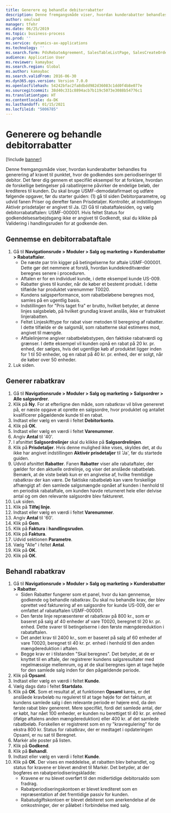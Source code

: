 ```yaml
---
title: Generere og behandle debitorrabatter
description: Denne fremgangsmåde viser, hvordan kunderabatter behandles fra generering af kravet til punktet, hvor de godkendes som periodiseringer til debitor.
author: omulvad
manager: tfehr
ms.date: 06/25/2019
ms.topic: business-process
ms.prod: ''
ms.service: dynamics-ax-applications
ms.technology: ''
ms.search.form: PdsRebateAgreement, SalesTableListPage, SalesCreateOrder, SalesTable, MCRPriceHistory, SalesEditLines,  PdsRebateTableListPage, MCRBrokerWriteOffReason, MRCHierarchyAddCust, PdsItemRebateGroup, PdsRebate, PdsRebateProgramTMATable, PdsRebateTable, PdsRebateTableListPagePreviewPane, PdsRebateTrans, PdsRebateType_CustLookup
audience: Application User
ms.reviewer: kamaybac
ms.search.region: Global
ms.author: kamaybac
ms.search.validFrom: 2016-06-30
ms.dyn365.ops.version: Version 7.0.0
ms.openlocfilehash: 54242bfac2fa8dbdd982d36083c1dd0f4b8e077e
ms.sourcegitcommit: 38d40c331c8894acb7b119c5073e3088b54776c1
ms.translationtype: HT
ms.contentlocale: da-DK
ms.lasthandoff: 01/15/2021
ms.locfileid: "5006785"
---
```

# <a name="generate-and-process-customer-rebates"></a>Generere og behandle debitorrabatter

[!include [banner](../../includes/banner.md)]

Denne fremgangsmåde viser, hvordan kunderabatter behandles fra generering af kravet til punktet, hvor de godkendes som periodiseringer til debitor. Det fører dig gennem et specifikt eksempel for at forklare, hvordan de forskellige betingelser på rabatlinjerne påvirker de endelige beløb, der krediteres til kunden. Du skal bruge USMF-demodatafirmaet og udføre følgende opgaver, før du starter guiden: (1) gå til siden Debitorparametre, og udvid fanen Priser og derefter fanen Prisdetaljer. Kontrollér, at indstillingen Aktivér prisdetaljer er angivet til Ja. (2) Gå til rabataftalesiden, og vælg debitorrabataftalen: USMF-000001. Hvis feltet Status for godkendelsesarbejdsgang ikke er angivet til Godkendt, skal du klikke på Validering i handlingsruden for at godkende den.


## <a name="review-a-customer-rebate-agreement"></a>Gennemse en debitorrabataftale
1. Gå til **Navigationsrude > Moduler > Salg og marketing > Kunderabatter > Rabataftaler**.
    - De næste par trin kigger på betingelserne for aftale USMF-000001. Dette gør det nemmere at forstå, hvordan kundekreditværdier beregnes senere i proceduren.  
    - Aftalen er for en individuel kunde, i dette eksempel kunde US-009.  
    - Rabatter gives til kunder, når de køber et bestemt produkt. I dette tilfælde har produktet varenummer T0020.   
    - Kundens salgsperformance, som rabatbeløbene beregnes mod, samles på en ugentlig basis.  
    - Indstillingen for "Pris taget fra" er brutto, hvilket betyder, at denne linjes salgsbeløb, på hvilket grundlag kravet anslås, ikke er fratrukket linjerabatten.  
    - Feltet Linjeskifttype for rabat viser metoden til beregning af rabatter. I dette tilfælde er de salgsmål, som rabatterne skal estimeres mod, angivet til mængde.   
    - Aftalelinjerne angiver rabatbeløbstypen, den faktiske rabatværdi og grænser. I dette eksempel vil kunden opnå en rabat på 20 kr. pr. enhed, der sælges, hvis det ugentlige køb af produktet ligger inden for 1 til 50 enheder, og en rabat på 40 kr. pr. enhed, der er solgt, når de køber over 50 enheder.  
2. Luk siden.

## <a name="generate-rebate-claims"></a>Generer rabatkrav
1. Gå til **Navigationsrude > Moduler > Salg og marketing > Salgsordrer > Alle salgsordrer**.
2. Klik på **Ny**. For at efterligne den måde, som rabatkrav vil blive genereret på, er næste opgave at oprette en salgsordre, hvor produktet og antallet kvalificerer pågældende kunde til en rabat.    
3. Indtast eller vælg en værdi i feltet **Debitorkonto**.
4. Klik på **OK**.
5. Indtast eller vælg en værdi i feltet **Varenummer**.
6. Angiv **Antal** til '40'.
7. I afsnittet **Salgsordrelinjer** skal du klikke på **Salgsordrelinjen**.
8. Klik på **Prisdetaljer**. Hvis denne mulighed ikke vises, skyldes det, at du ikke har angivet indstillingen **Aktivér prisdetaljer** til 'Ja', før du startede guiden.     
9. Udvid afsnittet **Rabatter**. Fanen **Rabatter** viser alle rabataftaler, der gælder for den aktuelle ordrelinje, og viser det anslåede rabatbeløb. Bemærk, at de viste beløb kun er en angivelse af, hvilke fremtidige rabatkrav der kan være. De faktiske rabatbeløb kan være forskellige afhængigt af: den samlede salgsmængde opnået af kunden i henhold til en periodisk rabataftale, om kunden havde returneret hele eller delvise antal og om den relevante salgsordre blev faktureret.
10. Luk siden.
11. Klik på **Tilføj linje**.
12. Indtast eller vælg en værdi i feltet **Varenummer**.
13. Angiv **Antal** til '60'.
14. Klik på **Gem**.
15. Klik på **Faktura** i **handlingsruden**.
16. Klik på **Faktura**.
17. Udvid sektionen **Parametre**.
18. Vælg "Alle" i feltet **Antal**.
19. Klik på **OK**.
20. Klik på **OK**.

## <a name="process-rebate-claims"></a>Behandl rabatkrav
1. Gå til **Navigationsrude > Moduler > Salg og marketing > Kunderabatter > Rabatter**.
    - Siden Rabatter fungerer som et panel, hvor du kan gennemse, godkende og behandle rabatkrav. Du skal nu behandle krav, der blev oprettet ved fakturering af en salgsordre for kunde US-009, der er omfattet af rabataftalen USMF-000001.   
    - Den første linje repræsenterer et rabatkrav på 800 kr., som er baseret på salg af 40 enheder af vare T0020, beregnet til 20 kr. pr. enhed. Dette svarer til betingelserne i den første mængdereduktion i rabataftalen.  
    - Det andet krav til 2400 kr., som er baseret på salg af 60 enheder af vare T0020, beregnet til 40 kr. pr. enhed i henhold til den anden mængdereduktion i aftalen.  
    - Begge krav er i tilstanden "Skal beregnes". Det betyder, at de er knyttet til en aftale, der registrerer kundens salgsresultater med regelmæssige mellemrum, og at de skal beregnes igen at tage højde for den samlede salg inden for den pågældende periode.   
2. Klik på **Opsaml**.
3. Indtast eller vælg en værdi i feltet **Kunde**.
4. Vælg dags dato i feltet **Startdato**.
5. Klik på **OK**. Som et resultat af, at funktionen **Opsaml** køres, er det anslåede kravbeløb nu reguleret til at tage højde for det faktum, at kundens samlede salg i den relevante periode er højere end, da den første rabat blev genereret. Mere specifikt, fordi det samlede antal, der er købt, har nået 100 enheder, er kunden nu berettiget til 40 kr. pr. enhed (ifølge aftalens anden mængdereduktion) eller 400 kr. af det samlede rabatbeløb. Forskellen er registreret som en ny "kravregulering" for de ekstra 800 kr. Status for rabatkrav, der er medtaget i opdateringen Opsaml, er nu sat til Beregnet. 
6. Markér alle poster på listen.
7. Klik på **Godkend**.
8. Klik på **Behandl**.
9. Indtast eller vælg en værdi i feltet **Kunde**.
10. Klik på **OK**. Der vises en meddelelse, at rabatten blev behandlet, og status for kravene er blevet ændret til Markér. Det betyder, at der bogføres en rabatperiodiseringskladde:
    - Kravene er nu blevet overført til den midlertidige debitorsaldo som fradrag.
    - Rabatperiodiseringskontoen er blevet krediteret som en repræsentation af det fremtidige passiv for kunden.
    - Rabatudgiftskontoen er blevet debiteret som anerkendelse af de omkostninger, der er påløbet i forbindelse med salg.   

